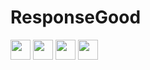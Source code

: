 <h1>ResponseGood</h1>
<img src='https://image.flaticon.com/icons/png/512/226/226772.png' height='32px' weight='32px'/>
<img src='https://cdn.icon-icons.com/icons2/112/PNG/512/python_18894.png' height='32px' weight='32px'/>
<img src='https://cdn.icon-icons.com/icons2/2415/PNG/512/javascript_original_logo_icon_146455.png' height='32px' weight='32px'/>
<img src='https://image.flaticon.com/icons/png/128/29/29594.png' height='32px' weight='32px'/>
